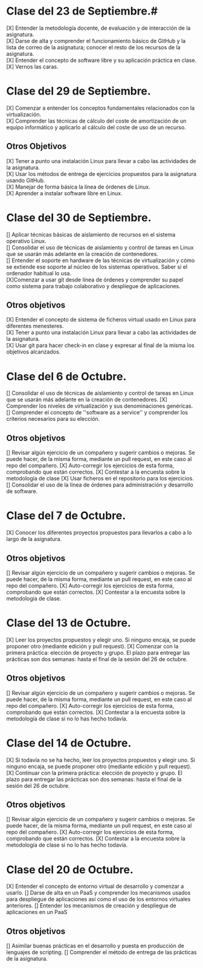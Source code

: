 # Clase del 23 de Septiembre.#

[X] Entender la metodología docente, de evaluación y de interacción de la asignatura.<br/> 
[X] Darse de alta y comprender el funcionamiento básico de GitHub y la lista de correo de la asignatura; 
conocer el resto de los recursos de la asignatura. <br/>
[X] Entender el concepto de software libre y su aplicación práctica en clase. <br/>
[X] Vernos las caras.<br/>

# Clase del 29 de Septiembre. #

[X] Comenzar a entender los conceptos fundamentales relacionados con la virtualización. <br/>
[X] Comprender las técnicas de cálculo del coste de amortización de un equipo informático y aplicarlo al cálculo del coste de uso de un recurso. <br/>

## Otros Objetivos ##

[X] Tener a punto una instalación Linux para llevar a cabo las actividades de la asignatura. <br/>
[X] Usar los métodos de entrega de ejercicios propuestos para la asignatura usando GitHub. <br/>
[X] Manejar de forma básica la línea de órdenes de Linux. <br/>
[X] Aprender a instalar software libre en Linux. <br/>


# Clase del 30 de Septiembre. #

[] Aplicar técnicas básicas de aislamiento de recursos en el sistema operativo Linux.<br/> 
[] Consolidar el uso de técnicas de aislamiento y control de tareas en Linux que se usarán más adelante en la creación de contenedores.<br/> 
[] Entender el soporte en hardware de las técnicas de virtualización y cómo se extiende ese soporte al núcleo de los sistemas operativos. Saber si el ordenador habitual lo usa.<br/> 
[X]Comenzar a usar git desde línea de órdenes y comprender su papel como sistema para trabajo colaborativo y despliegue de aplicaciones.<br/> 

## Otros objetivos ##

[X] Entender el concepto de sistema de ficheros virtual usado en Linux para diferentes menesteres.<br/> 
[X] Tener a punto una instalación Linux para llevar a cabo las actividades de la asignatura.<br/> 
[X] Usar git para hacer check-in en clase y expresar al final de la misma los objetivos alcanzados.<br/> 



# Clase del 6 de Octubre. #

[] Consolidar el uso de técnicas de aislamiento y control de tareas en Linux que se usarán más adelante en la creación de contenedores.
[X] Comprender los niveles de virtualización y sus denominaciones genéricas.
[] Comprender el concepto de ''software as a service'' y comprender los criterios necesarios para su elección.

## Otros objetivos ##

[] Revisar algún ejercicio de un compañero y sugerir cambios o mejoras. Se puede hacer, de la misma forma, mediante un pull request, en este caso al repo del compañero.
[X] Auto-corregir los ejercicios de esta forma, comprobando que están correctos.
[X] Contestar a la encuesta sobre la metodología de clase
[X] Usar ficheros en el repositorio para los ejercicios.
[] Consolidar el uso de la línea de órdenes para administración y desarrollo de software.



# Clase del 7 de Octubre. #

[X] Conocer los diferentes proyectos propuestos para llevarlos a cabo a lo largo de la asignatura.

## Otros objetivos ##

[] Revisar algún ejercicio de un compañero y sugerir cambios o mejoras. Se puede hacer, de la misma forma, mediante un pull request, en este caso al repo del compañero.
[X] Auto-corregir los ejercicios de esta forma, comprobando que están correctos.
[X] Contestar a la encuesta sobre la metodología de clase.


# Clase del 13 de Octubre. #

[X] Leer los proyectos propuestos y elegir uno. Si ninguno encaja, se puede proponer otro (mediante edición y pull request).
[X] Comenzar con la primera práctica: elección de proyecto y grupo. El plazo para entregar las prácticas son dos semanas: hasta el final de la sesión del 26 de octubre.

## Otros objetivos ##

[] Revisar algún ejercicio de un compañero y sugerir cambios o mejoras. Se puede hacer, de la misma forma, mediante un pull request, en este caso al repo del compañero.
[X] Auto-corregir los ejercicios de esta forma, comprobando que están correctos.
[X] Contestar a la encuesta sobre la metodología de clase si no lo has hecho todavía.


# Clase del 14 de Octubre. #

[X] Si todavía no se ha hecho, leer los proyectos propuestos y elegir uno. Si ninguno encaja, se puede proponer otro (mediante edición y pull request).
[X] Continuar con la primera práctica: elección de proyecto y grupo. El plazo para entregar las prácticas son dos semanas: hasta el final de la sesión del 26 de octubre.

## Otros objetivos ##

[] Revisar algún ejercicio de un compañero y sugerir cambios o mejoras. Se puede hacer, de la misma forma, mediante un pull request, en este caso al repo del compañero.
[X] Auto-corregir los ejercicios de esta forma, comprobando que están correctos.
[X] Contestar a la encuesta sobre la metodología de clase si no lo has hecho todavía.


# Clase del 20 de Octubre. #

[X] Entender el concepto de entorno virtual de desarrollo y comenzar a usarlo.
[] Darse de alta en un PaaS y comprender los mecanismos usados para despliegue de aplicaciones así como el uso de los entornos virtuales anteriores.
[] Entender los mecanismos de creación y despliegue de aplicaciones en un PaaS

## Otros objetivos ##

[] Asimilar buenas prácticas en el desarrollo y puesta en producción de lenguajes de scripting.
[] Comprender el método de entrega de las prácticas de la asignatura.
